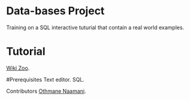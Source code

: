 # Data-bases Project
Training on a SQL interactive tuturial that contain a real world examples.

# Tutorial
[Wiki Zoo](https://sqlzoo.net/wiki/SQL_Tutorial).

#Prerequisites
Text editor.
SQL.

Contributors
 [Othmane Naamani](https://github.com/othman-19).
